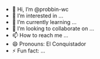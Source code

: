 - 👋 Hi, I’m @probbin-wc
- 👀 I’m interested in ...
- 🌱 I’m currently learning ...
- 💞️ I’m looking to collaborate on ...
- 📫 How to reach me ...
- 😄 Pronouns: El Conquistador
- ⚡ Fun fact: ...

<!---
probbin-wc/probbin-wc is a ✨ special ✨ repository because its `README.md` (this file) appears on your GitHub profile.
You can click the Preview link to take a look at your changes.
--->

